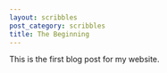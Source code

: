 ```yaml
---
layout: scribbles
post_category: scribbles
title: The Beginning
---
```


This is the first blog post for my website.